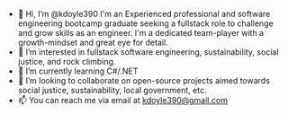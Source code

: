 - 👋 Hi, I’m @kdoyle390 I'm an Experienced professional and software engineering bootcamp graduate seeking a fullstack role to challenge and grow skills as an engineer. I'm a dedicated team-player with a growth-mindset and great eye for detail. 
- 👀 I’m interested in fullstack software engineering, sustainability, social justice, and rock climbing.
- 🌱 I’m currently learning C#/.NET
- 💞️ I’m looking to collaborate on open-source projects aimed towards social justice, sustainability, local government, etc. 
- 📫 You can reach me via email at kdoyle390@gmail.com



